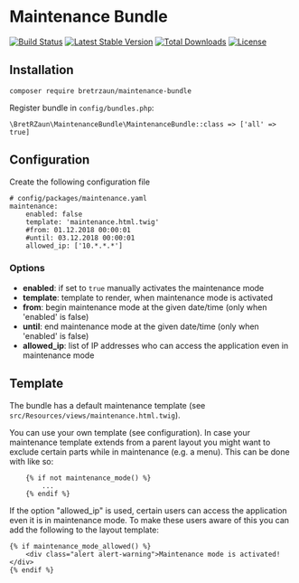 # Maintenance Bundle

[![Build Status](https://travis-ci.org/bretrzaun/MaintenanceBundle.svg?branch=master)](https://travis-ci.org/bretrzaun/MaintenanceBundle)
[![Latest Stable Version](https://poser.pugx.org/bretrzaun/maintenance-bundle/v/stable)](https://packagist.org/packages/bretrzaun/maintenance-bundle)
[![Total Downloads](https://poser.pugx.org/bretrzaun/maintenance-bundle/downloads)](https://packagist.org/packages/bretrzaun/maintenance-bundle)
[![License](https://poser.pugx.org/bretrzaun/maintenance-bundle/license)](https://packagist.org/packages/bretrzaun/maintenance-bundle)

## Installation

```
composer require bretrzaun/maintenance-bundle
```

Register bundle in `config/bundles.php`:

```
\BretRZaun\MaintenanceBundle\MaintenanceBundle::class => ['all' => true]
```

## Configuration

Create the following configuration file

```
# config/packages/maintenance.yaml
maintenance:
    enabled: false
    template: 'maintenance.html.twig'
    #from: 01.12.2018 00:00:01
    #until: 03.12.2018 00:00:01
    allowed_ip: ['10.*.*.*']
```

### Options

- **enabled**: if set to `true` manually activates the maintenance mode
- **template**: template to render, when maintenance mode is activated
- **from**: begin maintenance mode at the given date/time (only when 'enabled' is false)
- **until**: end maintenance mode at the given date/time (only when 'enabled' is false)
- **allowed_ip**: list of IP addresses who can access the application even in maintenance mode

## Template

The bundle has a default maintenance template (see `src/Resources/views/maintenance.html.twig`).

You can use your own template (see configuration). In case your maintenance template extends from a parent layout
you might want to exclude certain parts while in maintenance (e.g. a menu).
This can be done with like so:
```
    {% if not maintenance_mode() %}
        ...
    {% endif %}
```

If the option "allowed_ip" is used, certain users can access the application even it is in maintenance mode.
To make these users aware of this you can add the following to the layout template:

```
{% if maintenance_mode_allowed() %}
    <div class="alert alert-warning">Maintenance mode is activated!</div>
{% endif %}
```
